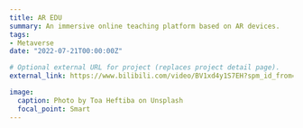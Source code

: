 ```yaml
---
title: AR EDU
summary: An immersive online teaching platform based on AR devices.
tags:
- Metaverse
date: "2022-07-21T00:00:00Z"

# Optional external URL for project (replaces project detail page).
external_link: https://www.bilibili.com/video/BV1xd4y1S7EH?spm_id_from=333.999.0.0

image:
  caption: Photo by Toa Heftiba on Unsplash
  focal_point: Smart
---
```

